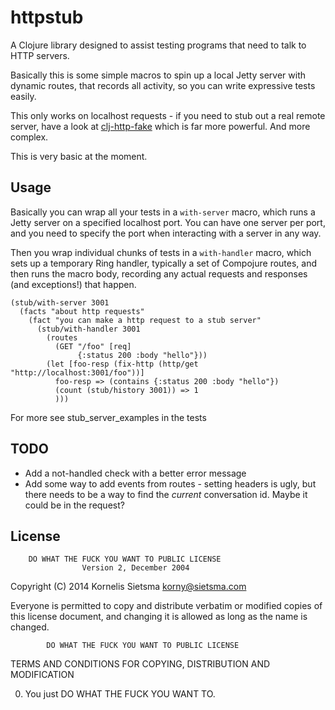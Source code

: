 # httpstub

A Clojure library designed to assist testing programs that need to talk to HTTP servers.

Basically this is some simple macros to spin up a local Jetty server with dynamic routes, that records all activity, so you can
write expressive tests easily.

This only works on localhost requests - if you need to stub out a real remote server, have a look at [clj-http-fake](https://github.com/myfreeweb/clj-http-fake) which is far more powerful.  And more complex.

This is very basic at the moment.

## Usage

Basically you can wrap all your tests in a `with-server` macro, which runs a Jetty server on a specified localhost port.  You can have one server per port, and you need to specify the port when interacting with a server in any way.

Then you wrap individual chunks of tests in a `with-handler` macro, which sets up a temporary Ring handler, typically a set of
Compojure routes, and then runs the macro body, recording any actual requests and responses (and exceptions!) that happen.

~~~
(stub/with-server 3001
  (facts "about http requests"
    (fact "you can make a http request to a stub server"
      (stub/with-handler 3001
        (routes
          (GET "/foo" [req]
               {:status 200 :body "hello"}))
        (let [foo-resp (fix-http (http/get "http://localhost:3001/foo"))]
          foo-resp => (contains {:status 200 :body "hello"})
          (count (stub/history 3001)) => 1
          )))
~~~

For more see stub_server_examples in the tests

## TODO

* Add a not-handled check with a better error message
* Add some way to add events from routes - setting headers is ugly, but there needs to be a way to find the _current_ conversation id. Maybe it could be in the request?

## License

        DO WHAT THE FUCK YOU WANT TO PUBLIC LICENSE
                    Version 2, December 2004

 Copyright (C) 2014 Kornelis Sietsma <korny@sietsma.com>

 Everyone is permitted to copy and distribute verbatim or modified
 copies of this license document, and changing it is allowed as long
 as the name is changed.

            DO WHAT THE FUCK YOU WANT TO PUBLIC LICENSE
   TERMS AND CONDITIONS FOR COPYING, DISTRIBUTION AND MODIFICATION

  0. You just DO WHAT THE FUCK YOU WANT TO.
